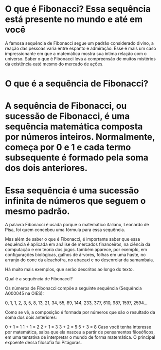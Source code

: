 # O que é Fibonacci? Essa sequência está presente no mundo e até em você




A famosa sequência de Fibonacci segue um padrão considerado divino, a reação das pessoas varia entre espanto e admiração. Esse é mais um caso impressionante em que a matemática mostra sua íntima relação com o universo. Saber o que é Fibonacci leva a compreensão de muitos mistérios da existência eaté mesmo do mercado de ações.
# O que é a sequência de Fibonacci?
# A sequência de Fibonacci, ou sucessão de Fibonacci, é uma sequência matemática composta por números inteiros. Normalmente, começa por 0 e 1 e cada termo subsequente é formado pela soma dos dois anteriores.

# Essa sequência é uma sucessão infinita de números que seguem o mesmo padrão.

A palavra Fibonacci é usada porque o matemático italiano, Leonardo de Pisa, foi quem concebeu uma fórmula para essa sequência.

Mas além de saber o que é Fibonacci, é importante saber que essa sequência é aplicada em análise de mercados financeiros, na ciência da computação e em teoria dos jogos. também aparece, por exemplo, em configurações biológicas, galhos de árvores, folhas em uma haste, no arranjo do cone da alcachofra, no abacaxi e no desenrolar da samambaia.

Há muito mais exemplos, que serão descritos ao longo do texto.

Qual é a sequência de Fibonacci?

Os números de Fibonacci compõe a seguinte sequência (Sequência A000045 na OIES):

0, 1, 1, 2, 3, 5, 8, 13, 21, 34, 55, 89, 144, 233, 377, 610, 987, 1597, 2594…

Como se vê, a composição é formada por números que são o resultado da soma dos dois anteriores:

0 + 1 = 1
1 + 1 = 2
2 + 1 = 3
3 + 2 = 5
5 + 3 = 8
Caso você tenha interesse por matemática, saiba que ela nasceu a partir de pensamentos filosóficos, em uma tentativa de interpretar o mundo de forma matemática. O principal expoente dessa filosofia foi Pitágoras.
